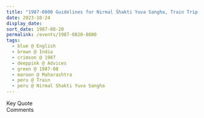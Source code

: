 ```yaml
---
title: "1987-0800 Guidelines for Nirmal Śhakti Yuva Saṅgha, Train Trip from Mumbai to Pune, Maharashtra, India"
date: 2023-10-24
display_date: 
sort_date: 1987-08-20
permalink: /events/1987-0820-0800
tags:
  - blue @ English
  - brown @ India
  - crimson @ 1987
  - deeppink @ Advices
  - green @ 1987-08
  - maroon @ Maharashtra
  - peru @ Train
  - peru @ Nirmal Shakti Yuva Sangha  
---
```


<wave-list>
  <list-title color="green" width="75">Key Quote</list-title>
  <list-item color="BlanchedAlmond"  width="200"></list-item>
  <list-item color="Lavender"></list-item>
  <list-item color="BlanchedAlmond"></list-item>
</wave-list>

<br>

<wave-list>
  <list-title color="green" width="75">Comments</list-title>
  <list-item color="BlanchedAlmond"  width="200"></list-item>
  <list-item color="Lavender"></list-item>
  <list-item color="BlanchedAlmond"></list-item>
</wave-list>